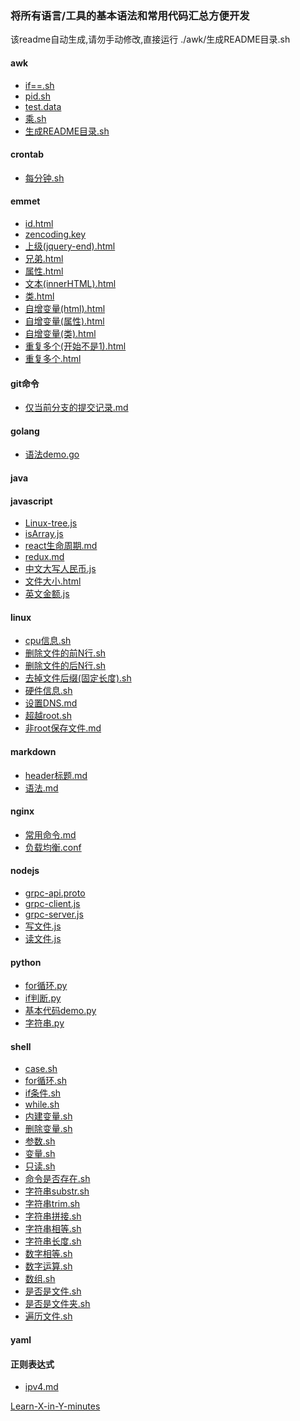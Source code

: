 ### 将所有语言/工具的基本语法和常用代码汇总方便开发

该readme自动生成,请勿手动修改,直接运行 ./awk/生成README目录.sh

####  awk
- [if==.sh](./awk/if==.sh)
- [pid.sh](./awk/pid.sh)
- [test.data](./awk/test.data)
- [乘.sh](./awk/乘.sh)
- [生成README目录.sh](./awk/生成README目录.sh)
####  crontab
- [每分钟.sh](./crontab/每分钟.sh)
####  emmet
- [id.html](./emmet/id.html)
- [zencoding.key](./emmet/zencoding.key)
- [上级(jquery-end).html](./emmet/上级(jquery-end).html)
- [兄弟.html](./emmet/兄弟.html)
- [属性.html](./emmet/属性.html)
- [文本(innerHTML).html](./emmet/文本(innerHTML).html)
- [类.html](./emmet/类.html)
- [自增变量(html).html](./emmet/自增变量(html).html)
- [自增变量(属性).html](./emmet/自增变量(属性).html)
- [自增变量(类).html](./emmet/自增变量(类).html)
- [重复多个(开始不是1).html](./emmet/重复多个(开始不是1).html)
- [重复多个.html](./emmet/重复多个.html)
####  git命令
- [仅当前分支的提交记录.md](./git命令/仅当前分支的提交记录.md)
####  golang
- [语法demo.go](./golang/语法demo.go)
####  java
####  javascript
- [Linux-tree.js](./javascript/Linux-tree.js)
- [isArray.js](./javascript/isArray.js)
- [react生命周期.md](./javascript/react生命周期.md)
- [redux.md](./javascript/redux.md)
- [中文大写人民币.js](./javascript/中文大写人民币.js)
- [文件大小.html](./javascript/文件大小.html)
- [英文金额.js](./javascript/英文金额.js)
####  linux
- [cpu信息.sh](./linux/cpu信息.sh)
- [删除文件的前N行.sh](./linux/删除文件的前N行.sh)
- [删除文件的后N行.sh](./linux/删除文件的后N行.sh)
- [去掉文件后缀(固定长度).sh](./linux/去掉文件后缀(固定长度).sh)
- [硬件信息.sh](./linux/硬件信息.sh)
- [设置DNS.md](./linux/设置DNS.md)
- [超越root.sh](./linux/超越root.sh)
- [非root保存文件.md](./linux/非root保存文件.md)
####  markdown
- [header标题.md](./markdown/header标题.md)
- [语法.md](./markdown/语法.md)
####  nginx
- [常用命令.md](./nginx/常用命令.md)
- [负载均衡.conf](./nginx/负载均衡.conf)
####  nodejs
- [grpc-api.proto](./nodejs/grpc-api.proto)
- [grpc-client.js](./nodejs/grpc-client.js)
- [grpc-server.js](./nodejs/grpc-server.js)
- [写文件.js](./nodejs/写文件.js)
- [读文件.js](./nodejs/读文件.js)
####  python
- [for循环.py](./python/for循环.py)
- [if判断.py](./python/if判断.py)
- [基本代码demo.py](./python/基本代码demo.py)
- [字符串.py](./python/字符串.py)
####  shell
- [case.sh](./shell/case.sh)
- [for循环.sh](./shell/for循环.sh)
- [if条件.sh](./shell/if条件.sh)
- [while.sh](./shell/while.sh)
- [内建变量.sh](./shell/内建变量.sh)
- [删除变量.sh](./shell/删除变量.sh)
- [参数.sh](./shell/参数.sh)
- [变量.sh](./shell/变量.sh)
- [只读.sh](./shell/只读.sh)
- [命令是否存在.sh](./shell/命令是否存在.sh)
- [字符串substr.sh](./shell/字符串substr.sh)
- [字符串trim.sh](./shell/字符串trim.sh)
- [字符串拼接.sh](./shell/字符串拼接.sh)
- [字符串相等.sh](./shell/字符串相等.sh)
- [字符串长度.sh](./shell/字符串长度.sh)
- [数字相等.sh](./shell/数字相等.sh)
- [数字运算.sh](./shell/数字运算.sh)
- [数组.sh](./shell/数组.sh)
- [是否是文件.sh](./shell/是否是文件.sh)
- [是否是文件夹.sh](./shell/是否是文件夹.sh)
- [遍历文件.sh](./shell/遍历文件.sh)
####  yaml
####  正则表达式
- [ipv4.md](./正则表达式/ipv4.md)

[Learn-X-in-Y-minutes](https://learnxinyminutes.com/)
